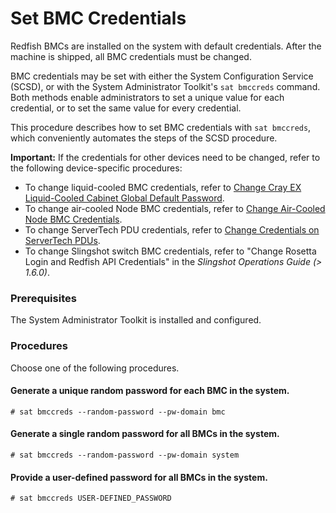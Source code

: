 # Set BMC Credentials

Redfish BMCs are installed on the system with default credentials. After the
machine is shipped, all BMC credentials must be changed.

BMC credentials may be set with either the System Configuration Service \(SCSD\),
or with the System Administrator Toolkit's `sat bmccreds` command. Both methods
enable administrators to set a unique value for each credential, or to set the same
value for every credential.

This procedure describes how to set BMC credentials with `sat bmccreds`, which
conveniently automates the steps of the SCSD procedure.

**Important:** If the credentials for other devices need to be changed, refer to the following device-specific procedures:
- To change liquid-cooled BMC credentials, refer to [Change Cray EX Liquid-Cooled Cabinet Global Default Password](../security_and_authentication/Change_EX_Liquid-Cooled_Cabinet_Global_Default_Password.md).
- To change air-cooled Node BMC credentials, refer to [Change Air-Cooled Node BMC Credentials](../security_and_authentication/Change_Air-Cooled_Node_BMC_Credentials.md).
- To change ServerTech PDU credentials, refer to [Change Credentials on ServerTech PDUs](../security_and_authentication/Change_Credentials_on_ServerTech_PDUs.md).
- To change Slingshot switch BMC credentials, refer to "Change Rosetta Login and Redfish API Credentials" in the *Slingshot Operations Guide (> 1.6.0)*.

### Prerequisites

The System Administrator Toolkit is installed and configured.

### Procedures

Choose one of the following procedures.

#### Generate a unique random password for each BMC in the system.

```
# sat bmccreds --random-password --pw-domain bmc
```

#### Generate a single random password for all BMCs in the system.

```
# sat bmccreds --random-password --pw-domain system
```

#### Provide a user-defined password for all BMCs in the system.

```
# sat bmccreds USER-DEFINED_PASSWORD
```
